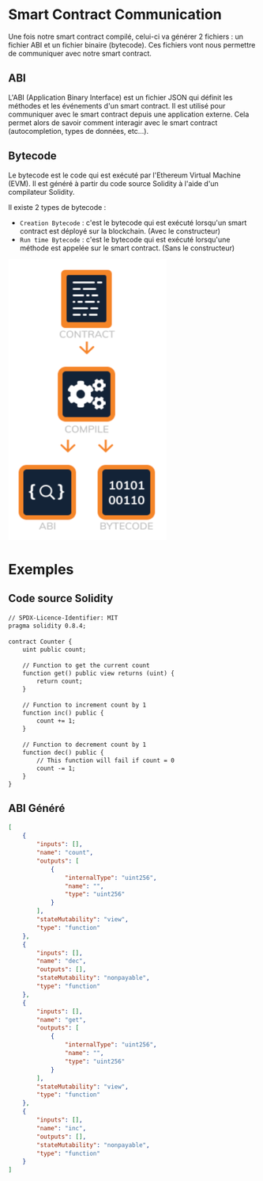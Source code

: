 # Smart Contract Communication

Une fois notre smart contract compilé, celui-ci va générer 2 fichiers : un fichier ABI et un fichier binaire (bytecode). Ces fichiers vont nous permettre de communiquer avec notre smart contract.

## ABI

L'ABI (Application Binary Interface) est un fichier JSON qui définit les méthodes et les événements d'un smart contract. Il est utilisé pour communiquer avec le smart contract depuis une application externe. Cela permet alors de savoir comment interagir avec le smart contract (autocompletion, types de données, etc...).

## Bytecode

Le bytecode est le code qui est exécuté par l'Ethereum Virtual Machine (EVM). Il est généré à partir du code source Solidity à l'aide d'un compilateur Solidity.

Il existe 2 types de bytecode :
- `Creation Bytecode` : c'est le bytecode qui est exécuté lorsqu'un smart contract est déployé sur la blockchain. (Avec le constructeur)
- `Run time Bytecode` : c'est le bytecode qui est exécuté lorsqu'une méthode est appelée sur le smart contract. (Sans le constructeur)

![alt text](image.png)

# Exemples

## Code source Solidity

```solidity
// SPDX-Licence-Identifier: MIT
pragma solidity 0.8.4;

contract Counter {
    uint public count;

    // Function to get the current count
    function get() public view returns (uint) {
        return count;
    }

    // Function to increment count by 1
    function inc() public {
        count += 1;
    }

    // Function to decrement count by 1
    function dec() public {
        // This function will fail if count = 0
        count -= 1;
    }
}
```

## ABI Généré

```json
[
	{
		"inputs": [],
		"name": "count",
		"outputs": [
			{
				"internalType": "uint256",
				"name": "",
				"type": "uint256"
			}
		],
		"stateMutability": "view",
		"type": "function"
	},
	{
		"inputs": [],
		"name": "dec",
		"outputs": [],
		"stateMutability": "nonpayable",
		"type": "function"
	},
	{
		"inputs": [],
		"name": "get",
		"outputs": [
			{
				"internalType": "uint256",
				"name": "",
				"type": "uint256"
			}
		],
		"stateMutability": "view",
		"type": "function"
	},
	{
		"inputs": [],
		"name": "inc",
		"outputs": [],
		"stateMutability": "nonpayable",
		"type": "function"
	}
]
```
